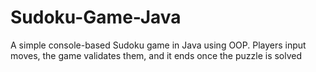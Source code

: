 # Sudoku-Game-Java
A simple console-based Sudoku game in Java using OOP. Players input moves, the game validates them, and it ends once the puzzle is solved
